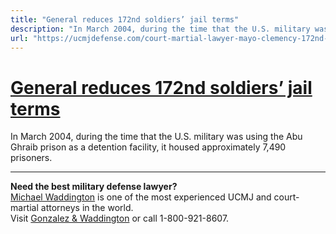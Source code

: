 ```yaml
---
title: "General reduces 172nd soldiers’ jail terms"
description: "In March 2004, during the time that the U.S. military was using the Abu Ghraib prison as a detention facility, it housed approximately 7,490 prisoners."
url: "https://ucmjdefense.com/court-martial-lawyer-mayo-clemency-172nd-infantry-brigade-soldiers.html"
---
```


# [General reduces 172nd soldiers’ jail terms](https://ucmjdefense.com/court-martial-lawyer-mayo-clemency-172nd-infantry-brigade-soldiers.html)

In March 2004, during the time that the U.S. military was using the Abu Ghraib prison as a detention facility, it housed approximately 7,490 prisoners.

---

**Need the best military defense lawyer?**  
[Michael Waddington](https://ucmjdefense.com/attorneys/michael-stewart-waddington-partner.html) is one of the most experienced UCMJ and court-martial attorneys in the world.  
Visit [Gonzalez & Waddington](https://ucmjdefense.com) or call 1-800-921-8607.
